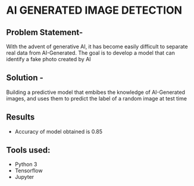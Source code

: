 # AI GENERATED IMAGE DETECTION

## Problem Statement- 
With the advent of generative AI, it has become easily difficult to separate real data from AI-Generated.
The goal is to develop a model that can identify a fake photo created by AI

## Solution -
Building a predictive model that embibes the knowledge of AI-Generated images, and uses them to predict the label of a random image at test time

## Results
* Accuracy of model obtained is 0.85



## Tools used: 
- Python 3
- Tensorflow 
- Jupyter


